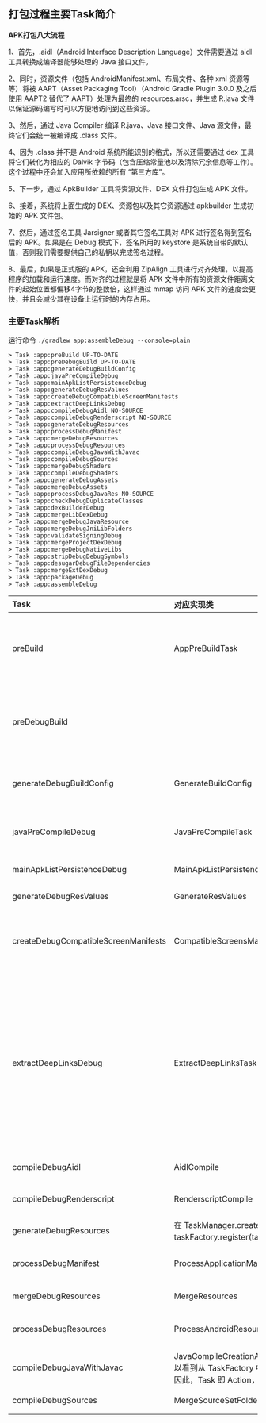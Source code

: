 ## 打包过程主要Task简介

**APK打包八大流程**

1、首先，.aidl（Android Interface Description Language）文件需要通过 aidl 工具转换成编译器能够处理的 Java 接口文件。

2、同时，资源文件（包括 AndroidManifest.xml、布局文件、各种 xml 资源等等）将被 AAPT（Asset Packaging Tool）（Android Gradle Plugin 3.0.0 及之后使用 AAPT2 替代了 AAPT）处理为最终的 resources.arsc，并生成 R.java 文件以保证源码编写时可以方便地访问到这些资源。

3、然后，通过 Java Compiler 编译 R.java、Java 接口文件、Java 源文件，最终它们会统一被编译成 .class 文件。

4、因为 .class 并不是 Android 系统所能识别的格式，所以还需要通过 dex 工具将它们转化为相应的 Dalvik 字节码（包含压缩常量池以及清除冗余信息等工作）。这个过程中还会加入应用所依赖的所有 “第三方库”。

5、下一步，通过 ApkBuilder 工具将资源文件、DEX 文件打包生成 APK 文件。

6、接着，系统将上面生成的 DEX、资源包以及其它资源通过 apkbuilder 生成初始的 APK 文件包。

7、然后，通过签名工具 Jarsigner 或者其它签名工具对 APK 进行签名得到签名后的 APK。如果是在 Debug 模式下，签名所用的 keystore 是系统自带的默认值，否则我们需要提供自己的私钥以完成签名过程。

8、最后，如果是正式版的 APK，还会利用 ZipAlign 工具进行对齐处理，以提高程序的加载和运行速度。而对齐的过程就是将 APK 文件中所有的资源文件距离文件的起始位置都偏移4字节的整数倍，这样通过 mmap 访问 APK 文件的速度会更快，并且会减少其在设备上运行时的内存占用。

### 主要Task解析

运行命令 `./gradlew app:assembleDebug --console=plain`

```
> Task :app:preBuild UP-TO-DATE
> Task :app:preDebugBuild UP-TO-DATE
> Task :app:generateDebugBuildConfig
> Task :app:javaPreCompileDebug
> Task :app:mainApkListPersistenceDebug
> Task :app:generateDebugResValues
> Task :app:createDebugCompatibleScreenManifests
> Task :app:extractDeepLinksDebug
> Task :app:compileDebugAidl NO-SOURCE
> Task :app:compileDebugRenderscript NO-SOURCE
> Task :app:generateDebugResources
> Task :app:processDebugManifest
> Task :app:mergeDebugResources
> Task :app:processDebugResources
> Task :app:compileDebugJavaWithJavac
> Task :app:compileDebugSources
> Task :app:mergeDebugShaders
> Task :app:compileDebugShaders
> Task :app:generateDebugAssets
> Task :app:mergeDebugAssets
> Task :app:processDebugJavaRes NO-SOURCE
> Task :app:checkDebugDuplicateClasses
> Task :app:dexBuilderDebug
> Task :app:mergeLibDexDebug
> Task :app:mergeDebugJavaResource
> Task :app:mergeDebugJniLibFolders
> Task :app:validateSigningDebug
> Task :app:mergeProjectDexDebug
> Task :app:mergeDebugNativeLibs
> Task :app:stripDebugDebugSymbols
> Task :app:desugarDebugFileDependencies
> Task :app:mergeExtDexDebug
> Task :app:packageDebug
> Task :app:assembleDebug
```

| Task | 对应实现类 | 作用 |
| :---- | :---- | :---- |
| preBuild | AppPreBuildTask | 预先创建的 task，用于做一些 application Variant 的检查 |
| preDebugBuild |  | 与 preBuild 区别是这个 task 是用于在 Debug 的环境下的一些 Vrariant 检查 |
| generateDebugBuildConfig | GenerateBuildConfig | 生成与构建目标相关的 BuildConfig 类|
| javaPreCompileDebug | JavaPreCompileTask | 用于在 Java 编译之前执行必要的 action |
| mainApkListPersistenceDebug | MainApkListPersistence	| 用于持久化 APK 数据 |
| generateDebugResValues | GenerateResValues | 生成 Res 资源类型值 |
| createDebugCompatibleScreenManifests | CompatibleScreensManifest | 生成具有给定屏幕密度与尺寸列表的 （兼容屏幕）节点清单 |
| extractDeepLinksDebug | ExtractDeepLinksTask | 用于抽取一系列 DeepLink（深度链接技术，主要应用场景是通过Web页面直接调用Android原生app，并且把需要的参数通过Uri的形式，直接传递给app，节省用户的注册成本） |
| compileDebugAidl | AidlCompile | 编译 AIDL 文件 |
| compileDebugRenderscript | RenderscriptCompile | 编译 Renderscript 文件 |
| generateDebugResources | 在 TaskManager.createAnchorTasks 方法中通过 taskFactory.register(taskName)的方式注册一个 task	 | 空 task，锚点 |
| processDebugManifest | ProcessApplicationManifest | 处理 manifest 文件 |
| mergeDebugResources | MergeResources | 使用 AAPT2 合并资源文件 |
| processDebugResources | ProcessAndroidResources | 用于处理资源并生成 R.class 文件 |
| compileDebugJavaWithJavac | JavaCompileCreationAction（这里是一个 Action，从 gradle 源码中可以看到从 TaskFactory 中注册一个 Action 可以得到与之对应的 Task，因此，Task 即 Action，Action 即 Task） | 用于执行 Java 源码的编译 |
| compileDebugSources | MergeSourceSetFolders.MergeShaderSourceFoldersCreationAction | 合并 Shader 文件 |